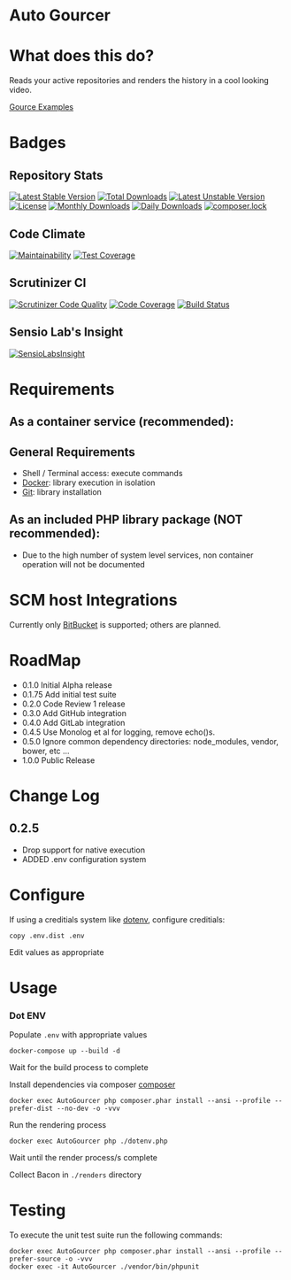 # Auto Gourcer

# What does this do?

Reads your active repositories and renders the history in a cool looking video.

[Gource Examples](https://github.com/acaudwell/Gource/wiki/Videos)

# Badges

## Repository Stats

[![Latest Stable Version](https://poser.pugx.org/davidjeddy/auto-gourcer/v/stable?format=flat-square)](https://packagist.org/packages/davidjeddy/auto-gourcer)
[![Total Downloads](https://poser.pugx.org/davidjeddy/auto-gourcer/downloads?format=flat-square)](https://packagist.org/packages/davidjeddy/auto-gourcer)
[![Latest Unstable Version](https://poser.pugx.org/davidjeddy/auto-gourcer/v/unstable?format=flat-square)](https://packagist.org/packages/davidjeddy/auto-gourcer)
[![License](https://poser.pugx.org/davidjeddy/auto-gourcer/license?format=flat-square)](https://packagist.org/packages/davidjeddy/auto-gourcer)
[![Monthly Downloads](https://poser.pugx.org/davidjeddy/auto-gourcer/d/monthly?format=flat-square)](https://packagist.org/packages/davidjeddy/auto-gourcer)
[![Daily Downloads](https://poser.pugx.org/davidjeddy/auto-gourcer/d/daily?format=flat-square)](https://packagist.org/packages/davidjeddy/auto-gourcer)
[![composer.lock](https://poser.pugx.org/davidjeddy/auto-gourcer/composerlock?format=flat-square)](https://packagist.org/packages/davidjeddy/auto-gourcer)

## Code Climate 

[![Maintainability](https://api.codeclimate.com/v1/badges/61f99e48e1e1f2ab7119/maintainability)](https://codeclimate.com/github/davidjeddy/auto-gourcer/maintainability)
[![Test Coverage](https://api.codeclimate.com/v1/badges/61f99e48e1e1f2ab7119/test_coverage)](https://codeclimate.com/github/davidjeddy/auto-gourcer/test_coverage)

## Scrutinizer CI

[![Scrutinizer Code Quality](https://scrutinizer-ci.com/g/davidjeddy/auto-gourcer/badges/quality-score.png?b=master)](https://scrutinizer-ci.com/g/davidjeddy/auto-gourcer/?branch=master)
[![Code Coverage](https://scrutinizer-ci.com/g/davidjeddy/auto-gourcer/badges/coverage.png?b=master)](https://scrutinizer-ci.com/g/davidjeddy/auto-gourcer/?branch=master)
[![Build Status](https://scrutinizer-ci.com/g/davidjeddy/auto-gourcer/badges/build.png?b=master)](https://scrutinizer-ci.com/g/davidjeddy/auto-gourcer/build-status/master)

## Sensio Lab's Insight

[![SensioLabsInsight](https://insight.sensiolabs.com/projects/1d1a7b75-6eb7-4a4c-8585-9ac9c87370b9/big.png)](https://insight.sensiolabs.com/projects/1d1a7b75-6eb7-4a4c-8585-9ac9c87370b9)

# Requirements

## As a container service (recommended):
## General Requirements

 - Shell / Terminal access: execute commands
 - [Docker](https://www.docker.com): library execution in isolation
 - [Git](https://git-scm.com/): library installation

## As an included PHP library package (NOT recommended):

 * Due to the high number of system level services, non container operation will not be documented

# SCM host Integrations

Currently only [BitBucket](https://bitbucket.com) is supported; others are planned.

# RoadMap

 - 0.1.0 Initial Alpha release
 - 0.1.75 Add initial test suite
 - 0.2.0 Code Review 1 release
 - 0.3.0 Add GitHub integration
 - 0.4.0 Add GitLab integration
 - 0.4.5 Use Monolog et al for logging, remove echo()s.
 - 0.5.0 Ignore common dependency directories: node_modules, vendor, bower, etc
 ...
 - 1.0.0 Public Release

# Change Log

## 0.2.5
 - Drop support for native execution
 - ADDED .env configuration system

# Configure

If using a creditials system like [dotenv](https://github.com/vlucas/phpdotenv), configure creditials:

    copy .env.dist .env

Edit values as appropriate

# Usage

### Dot ENV

Populate `.env` with appropriate values

    docker-compose up --build -d

Wait for the build process to complete

Install dependencies via composer [composer](https://getcomposer.org)

    docker exec AutoGourcer php composer.phar install --ansi --profile --prefer-dist --no-dev -o -vvv

Run the rendering process

    docker exec AutoGourcer php ./dotenv.php

Wait until the render process/s complete

Collect Bacon in `./renders` directory

# Testing

To execute the unit test suite run the following commands:

    docker exec AutoGourcer php composer.phar install --ansi --profile --prefer-source -o -vvv
    docker exec -it AutoGourcer ./vendor/bin/phpunit
